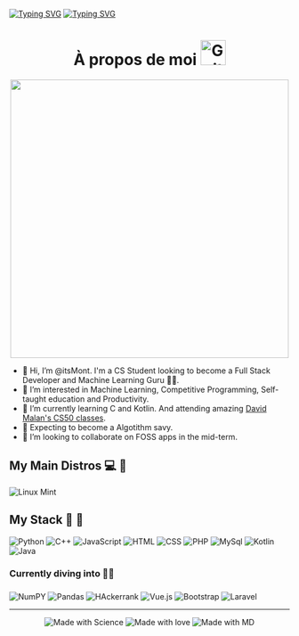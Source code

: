 [![Typing SVG](https://readme-typing-svg.herokuapp.com?font=Nunito&size=45&color=6BCD2C&background=DAFF0000&center=true&vCenter=true&multiline=true&width=900&height=80&lines=Jhojan+M.+%7C+Computer+Science)](https://git.io/typing-svg)
[![Typing SVG](https://readme-typing-svg.herokuapp.com?font=Ubuntu+Mono&duration=6000&color=6BCD2C&background=DAFF0000&center=true&vCenter=true&multiline=true&width=900&height=95&lines=%3E+Software+Dev.;%3E+Productivity;%3E+Open-Source)](https://git.io/typing-svg)

<div align="center">
<h1>
  À propos de moi
  <img src="https://media.giphy.com/media/ruERFTnOTqTxoNCEdE/giphy.gif" alt="Guitar" height="45"/>
</h1>
  <img src="https://media.giphy.com/media/l41lZ16LyG3PGD2WA/giphy.gif" height="500"/>
</div>

- 👋 Hi, I’m @itsMont. I'm a CS Student looking to become a Full Stack Developer and Machine Learning Guru 🧘‍♂️.
- 👀 I’m interested in Machine Learning, Competitive Programming, Self-taught education and Productivity.
- 🌱 I’m currently learning C and Kotlin. And attending amazing [David Malan's CS50 classes](https://youtube.com/playlist?list=PLhQjrBD2T383f9scHRNYJkior2VvYjpSL).
- 🧠 Expecting to become a Algotithm savy.
- 💞️ I’m looking to collaborate on FOSS apps in the mid-term.

## My Main Distros 💻 🐧
 <img src="https://img.shields.io/badge/Linux_Mint-87CF3E?style=for-the-badge&logo=linux-mint&logoColor=white" alt="Linux Mint"/>
 
## My Stack 💙 🏃
<div id="badges">
 <img src="https://img.shields.io/badge/Python-3776AB?style=for-the-badge&logo=python&logoColor=white" alt="Python"/>
 <img src="https://img.shields.io/badge/C%2B%2B-00599C?style=for-the-badge&logo=c%2B%2B&logoColor=white" alt="C++"/>
 <img src="https://img.shields.io/badge/JavaScript-323330?style=for-the-badge&logo=javascript&logoColor=F7DF1E" alt="JavaScript"/>
 <img src="https://img.shields.io/badge/HTML5-E34F26?style=for-the-badge&logo=html5&logoColor=white" alt="HTML"/>
 <img src="https://img.shields.io/badge/CSS3-1572B6?style=for-the-badge&logo=css3&logoColor=white" alt="CSS"/>
 <img src="https://img.shields.io/badge/PHP-777BB4?style=for-the-badge&logo=php&logoColor=white" alt="PHP"/>  
 <img src="https://img.shields.io/badge/MySQL-00000F?style=for-the-badge&logo=mysql&logoColor=white" alt="MySql"/>
 <img src="https://img.shields.io/badge/kotlin-%237F52FF.svg?style=for-the-badge&logo=kotlin&logoColor=white" alt = "Kotlin"/> 
 <img src = "https://img.shields.io/badge/java-%23ED8B00.svg?style=for-the-badge&logo=java&logoColor=white" alt="Java"/>
</div>

### Currently diving into 🚵‍♂️
<div id="badges">
 <h3></h3>
 <img src="https://img.shields.io/badge/numpy-%23013243.svg?style=for-the-badge&logo=numpy&logoColor=white" alt="NumPY" />
 <img src="https://img.shields.io/badge/pandas-%23150458.svg?style=for-the-badge&logo=pandas&logoColor=white" alt="Pandas"/>
 <img src="https://img.shields.io/badge/-Hackerrank-2EC866?style=for-the-badge&logo=HackerRank&logoColor=white" alt="HAckerrank" />
 <img src="https://img.shields.io/badge/Vue.js-35495E?style=for-the-badge&logo=vue.js&logoColor=4FC08D" alt="Vue.js"/>
 <img src="https://img.shields.io/badge/Bootstrap-563D7C?style=for-the-badge&logo=bootstrap&logoColor=white" alt="Bootstrap"/>
 <img src="https://img.shields.io/badge/Laravel-FF2D20?style=for-the-badge&logo=laravel&logoColor=white" alt="Laravel"/>  
</div>



---
<div align="center">
 <img src="http://ForTheBadge.com/images/badges/built-with-science.svg" alt="Made with Science"/>
 <img src="https://forthebadge.com/images/badges/powered-by-water.svg" alt="Made with love"/>
 <img src="https://forthebadge.com/images/badges/made-with-markdown.svg" alt="Made with MD"/>

</div>
<!---
itsMont/itsMont is a ✨ special ✨ repository because its `README.md` (this file) appears on your GitHub profile.
You can click the Preview link to take a look at your changes.
--->
